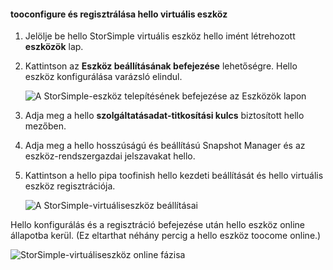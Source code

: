 #### <a name="tooconfigure-and-register-hello-virtual-device"></a>tooconfigure és regisztrálása hello virtuális eszköz

1. Jelölje be hello StorSimple virtuális eszköz hello imént létrehozott **eszközök** lap.
2. Kattintson az **Eszköz beállításának befejezése** lehetőségre. Hello eszköz konfigurálása varázsló elindul.
    
    ![A StorSimple-eszköz telepítésének befejezése az Eszközök lapon](./media/storsimple-configure-register-virtual-device/StorSimple_CompleteDeviceSetupSVA1M.png)

4. Adja meg a hello **szolgáltatásadat-titkosítási kulcs** biztosított hello mezőben.

5. Adja meg a hello hosszúságú és beállítású Snapshot Manager és az eszköz-rendszergazdai jelszavakat hello.

6. Kattintson a hello pipa toofinish hello kezdeti beállítását és hello virtuális eszköz regisztrációja. 
    
    ![A StorSimple-virtuáliseszköz beállításai](./media/storsimple-configure-register-virtual-device/StorSimple_VirtualDeviceSettings1.png)

Hello konfigurálás és a regisztráció befejezése után hello eszköz online állapotba kerül. (Ez eltarthat néhány percig a hello eszköz toocome online.)

![StorSimple-virtuáliseszköz online fázisa](./media/storsimple-configure-register-virtual-device/StorSimple_VirtualDeviceOnline1M.png)

